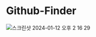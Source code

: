 # Github-Finder
![스크린샷 2024-01-12 오후 2 16 29](https://github.com/YJK-dev/Github-Finder/assets/90750483/b55e64d6-9fe8-4225-bcd5-fdc2ff66e1fc)
